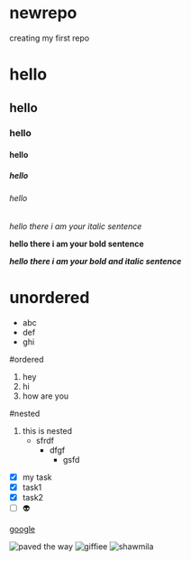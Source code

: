 # newrepo
 creating my first repo
 
# hello
## hello
### hello
#### hello
##### hello
###### hello
*hello there i am your italic sentence* 

**hello there i am your bold sentence**

***hello there i am your bold and italic sentence***

# unordered 
- abc
- def
- ghi

#ordered
1. hey
2. hi
3. how are you

#nested

1. this is nested
   - sfrdf
     - dfgf
       - gsfd


- [x] my task
- [x] task1
- [x] task2
- [ ] :alien:

[google](www.google.com)

![paved the way](https://img.i-scmp.com/cdn-cgi/image/fit=contain,width=1098,format=auto/sites/default/files/styles/1200x800/public/d8/images/canvas/2021/07/08/62d30fc0-81a2-4093-b5aa-182a94855233_386389bf.jpg?itok=394kwgGN&v=1625719813)
![giffiee](https://c.tenor.com/fT1_N1e8oTcAAAAd/bts-bangtan-boys.gif)
![shawmila](https://data.whicdn.com/images/334808808/original.jpg?t=1567432721)
